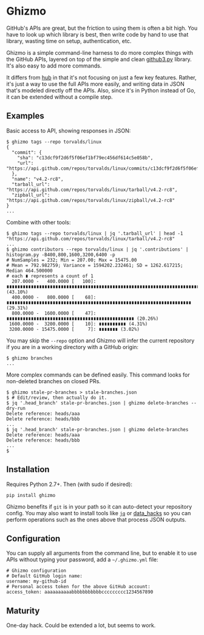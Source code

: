 # Ghizmo

GitHub's APIs are great, but the friction to using them is often a bit high.
You have to look up which library is best, then write code by hand to use that library,
wasting time on setup, authentication, etc.

Ghizmo is a simple command-line harness to do more complex things with the GitHub APIs,
layered on top of the simple and clean [github3.py](https://github.com/sigmavirus24/github3.py)
library. It's also easy to add more commands.

It differs from [hub](https://github.com/github/hub) in that it's not focusing on just
a few key features. Rather, it's just a way to use the full APIs more easily, and writing
data in JSON that's modeled directly off the APIs. Also, since it's in Python instead of Go,
it can be extended without a compile step.

## Examples

Basic access to API, showing responses in JSON:

```
$ ghizmo tags --repo torvalds/linux
{
  "commit": {
    "sha": "c13dcf9f2d6f5f06ef1bf79ec456df614c5e058b", 
    "url": "https://api.github.com/repos/torvalds/linux/commits/c13dcf9f2d6f5f06ef1bf79ec456df614c5e058b"
  }, 
  "name": "v4.2-rc8", 
  "tarball_url": "https://api.github.com/repos/torvalds/linux/tarball/v4.2-rc8", 
  "zipball_url": "https://api.github.com/repos/torvalds/linux/zipball/v4.2-rc8"
}
...
```

Combine with other tools:
```
$ ghizmo tags --repo torvalds/linux | jq '.tarball_url' | head -1
"https://api.github.com/repos/torvalds/linux/tarball/v4.2-rc8"
...
$ ghizmo contributors --repo torvalds/linux | jq '.contributions' | histogram.py -B400,800,1600,3200,6400 -p
# NumSamples = 232; Min = 207.00; Max = 15475.00
# Mean = 792.982759; Variance = 1594202.232461; SD = 1262.617215; Median 464.500000
# each ∎ represents a count of 1
  207.0000 -   400.0000 [   100]: ∎∎∎∎∎∎∎∎∎∎∎∎∎∎∎∎∎∎∎∎∎∎∎∎∎∎∎∎∎∎∎∎∎∎∎∎∎∎∎∎∎∎∎∎∎∎∎∎∎∎∎∎∎∎∎∎∎∎∎∎∎∎∎∎∎∎∎∎∎∎∎∎∎∎∎∎∎∎∎∎∎∎∎∎∎∎∎∎∎∎∎∎∎∎∎∎∎∎∎∎ (43.10%)
  400.0000 -   800.0000 [    68]: ∎∎∎∎∎∎∎∎∎∎∎∎∎∎∎∎∎∎∎∎∎∎∎∎∎∎∎∎∎∎∎∎∎∎∎∎∎∎∎∎∎∎∎∎∎∎∎∎∎∎∎∎∎∎∎∎∎∎∎∎∎∎∎∎∎∎∎∎ (29.31%)
  800.0000 -  1600.0000 [    47]: ∎∎∎∎∎∎∎∎∎∎∎∎∎∎∎∎∎∎∎∎∎∎∎∎∎∎∎∎∎∎∎∎∎∎∎∎∎∎∎∎∎∎∎∎∎∎∎ (20.26%)
 1600.0000 -  3200.0000 [    10]: ∎∎∎∎∎∎∎∎∎∎ (4.31%)
 3200.0000 - 15475.0000 [     7]: ∎∎∎∎∎∎∎ (3.02%)
```

You may skip the `--repo` option and Ghizmo will infer the current repository if you are in a working directory with a GitHub origin:
```
$ ghizmo branches
...
```

More complex commands can be defined easily. This command looks for non-deleted branches on closed PRs.
```
$ ghizmo stale-pr-branches > stale-branches.json
$ # Edit/review, then actually do it.
$ jq '.head_branch' stale-pr-branches.json | ghizmo delete-branches --dry-run 
Delete reference: heads/aaa
Delete reference: heads/bbb
...
$ jq '.head_branch' stale-pr-branches.json | ghizmo delete-branches
Delete reference: heads/aaa
Delete reference: heads/bbb
...
$
```

## Installation

Requires Python 2.7+. Then (with sudo if desired):

```
pip install ghizmo
```

Ghizmo benefits if `git` is in your path so it can auto-detect your repository config.
You may also want to install tools like
[`jq`](https://github.com/stedolan/jq) or [data_hacks](https://github.com/bitly/data_hacks) 
so you can perform operations such as the ones above that process JSON outputs.


## Configuration

You can supply all arguments from the command line, but to enable it to use APIs without typing your
password, add a `~/.ghizmo.yml` file:

```
# Ghizmo configuration
# Default GitHub login name:
username: my-github-id
# Personal access token for the above GitHub account:
access_token: aaaaaaaaaabbbbbbbbbbbccccccccc1234567890
```

## Maturity

One-day hack. Could be extended a lot, but seems to work.
